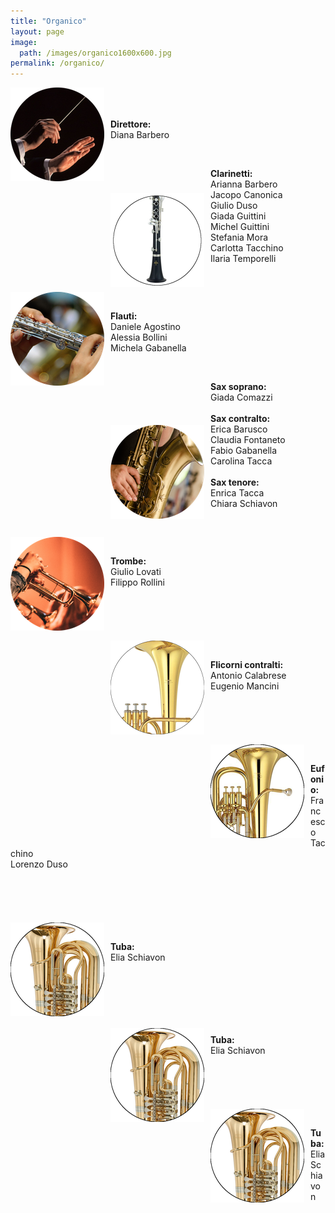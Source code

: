 ```yaml
---
title: "Organico"
layout: page
image:
  path: /images/organico1600x600.jpg
permalink: /organico/
---
```

<img src="/images/conductor150x150.png"
     style="float: left; margin-right: 10px;" />

<p style="padding-top: 50px"><b> Direttore:</b> <br> Diana Barbero  </p>

<br>

<img src="/images/clarinetto150x150.png"
     style="float: left; margin-right: 10px; margin-top: 40px;" />

<p style="padding-left: 160px"><b>Clarinetti:</b><br>
Arianna Barbero <br>
Jacopo Canonica <br>
Giulio Duso <br>
Giada Guittini <br>
Michel Guittini <br>
Stefania Mora <br>
Carlotta Tacchino <br>
Ilaria Temporelli <br></p>

<br>

<img src="/images/flauto150x150.png"
     style="float: left; margin-right: 10px;" />

<p style="padding-top: 30px"><b>Flauti:</b><br>
Daniele Agostino <br>
Alessia Bollini <br>
Michela Gabanella <br></p>

<br>

<img src="/images/sax150x150.png"
     style="float: left; margin-right: 10px; margin-top: 70px;" />

<p style="padding-left: 160px"><b>Sax soprano:</b><br>
Giada Comazzi <br>
<br>
<b>Sax contralto:</b> <br>
Erica Barusco <br>
Claudia Fontaneto <br>
Fabio Gabanella <br>
Carolina Tacca <br>
<br>
<b>Sax tenore:</b><br>
Enrica Tacca <br>
Chiara Schiavon<br></p>

<br>

<img src="/images/tromba150x150.png"
     style="float: left; margin-right: 10px;" />

<p style="padding-top: 30px"><b>Trombe:</b><br>
Giulio Lovati <br>
Filippo Rollini <br></p>

<br>

<img src="/images/flicorno150x150.png"
     style="float: left; margin-right: 10px;  margin-top: 40px;" />

<p style="padding-top: 70px"><b>Flicorni contralti:</b><br>
Antonio Calabrese <br>
Eugenio Mancini <br></p>

<br>

<img src="/images/eufonio150x150.png"
     style="float: left; margin-right: 10px;  margin-top: 40px;" />

<p style="padding-top: 70px"><b>Eufonio:</b><br>
Francesco Tacchino <br>
Lorenzo Duso <br></p>

<br>

<img src="/images/tuba150x150.png"
     style="float: left; margin-right: 10px;  margin-top: 40px;" />

<p style="padding-top: 70px"><b>Tuba:</b><br>
Elia Schiavon <br></p>

<br>

<img src="/images/tuba150x150.png"
     style="float: left; margin-right: 10px;  margin-top: 60px;" />

<p style="padding-top: 70px"><b>Tuba:</b><br>
Elia Schiavon </p>

<br>

<img src="/images/tuba150x150.png"
     style="float: left; margin-right: 10px;  margin-top: 40px;" />

<p style="padding-top: 70px"><b>Tuba:</b><br>
Elia Schiavon </p>
